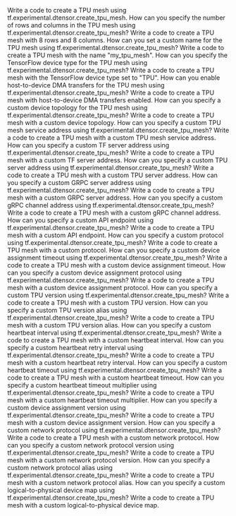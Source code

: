 Write a code to create a TPU mesh using tf.experimental.dtensor.create_tpu_mesh.
How can you specify the number of rows and columns in the TPU mesh using tf.experimental.dtensor.create_tpu_mesh?
Write a code to create a TPU mesh with 8 rows and 8 columns.
How can you set a custom name for the TPU mesh using tf.experimental.dtensor.create_tpu_mesh?
Write a code to create a TPU mesh with the name "my_tpu_mesh".
How can you specify the TensorFlow device type for the TPU mesh using tf.experimental.dtensor.create_tpu_mesh?
Write a code to create a TPU mesh with the TensorFlow device type set to "TPU".
How can you enable host-to-device DMA transfers for the TPU mesh using tf.experimental.dtensor.create_tpu_mesh?
Write a code to create a TPU mesh with host-to-device DMA transfers enabled.
How can you specify a custom device topology for the TPU mesh using tf.experimental.dtensor.create_tpu_mesh?
Write a code to create a TPU mesh with a custom device topology.
How can you specify a custom TPU mesh service address using tf.experimental.dtensor.create_tpu_mesh?
Write a code to create a TPU mesh with a custom TPU mesh service address.
How can you specify a custom TF server address using tf.experimental.dtensor.create_tpu_mesh?
Write a code to create a TPU mesh with a custom TF server address.
How can you specify a custom TPU server address using tf.experimental.dtensor.create_tpu_mesh?
Write a code to create a TPU mesh with a custom TPU server address.
How can you specify a custom GRPC server address using tf.experimental.dtensor.create_tpu_mesh?
Write a code to create a TPU mesh with a custom GRPC server address.
How can you specify a custom gRPC channel address using tf.experimental.dtensor.create_tpu_mesh?
Write a code to create a TPU mesh with a custom gRPC channel address.
How can you specify a custom API endpoint using tf.experimental.dtensor.create_tpu_mesh?
Write a code to create a TPU mesh with a custom API endpoint.
How can you specify a custom protocol using tf.experimental.dtensor.create_tpu_mesh?
Write a code to create a TPU mesh with a custom protocol.
How can you specify a custom device assignment timeout using tf.experimental.dtensor.create_tpu_mesh?
Write a code to create a TPU mesh with a custom device assignment timeout.
How can you specify a custom device assignment protocol using tf.experimental.dtensor.create_tpu_mesh?
Write a code to create a TPU mesh with a custom device assignment protocol.
How can you specify a custom TPU version using tf.experimental.dtensor.create_tpu_mesh?
Write a code to create a TPU mesh with a custom TPU version.
How can you specify a custom TPU version alias using tf.experimental.dtensor.create_tpu_mesh?
Write a code to create a TPU mesh with a custom TPU version alias.
How can you specify a custom heartbeat interval using tf.experimental.dtensor.create_tpu_mesh?
Write a code to create a TPU mesh with a custom heartbeat interval.
How can you specify a custom heartbeat retry interval using tf.experimental.dtensor.create_tpu_mesh?
Write a code to create a TPU mesh with a custom heartbeat retry interval.
How can you specify a custom heartbeat timeout using tf.experimental.dtensor.create_tpu_mesh?
Write a code to create a TPU mesh with a custom heartbeat timeout.
How can you specify a custom heartbeat timeout multiplier using tf.experimental.dtensor.create_tpu_mesh?
Write a code to create a TPU mesh with a custom heartbeat timeout multiplier.
How can you specify a custom device assignment version using tf.experimental.dtensor.create_tpu_mesh?
Write a code to create a TPU mesh with a custom device assignment version.
How can you specify a custom network protocol using tf.experimental.dtensor.create_tpu_mesh?
Write a code to create a TPU mesh with a custom network protocol.
How can you specify a custom network protocol version using tf.experimental.dtensor.create_tpu_mesh?
Write a code to create a TPU mesh with a custom network protocol version.
How can you specify a custom network protocol alias using tf.experimental.dtensor.create_tpu_mesh?
Write a code to create a TPU mesh with a custom network protocol alias.
How can you specify a custom logical-to-physical device map using tf.experimental.dtensor.create_tpu_mesh?
Write a code to create a TPU mesh with a custom logical-to-physical device map.